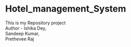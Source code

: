 # Hotel_management_System
This is my Repository project 
<br>
Author - Ishika Dey, <br>Sandeep Kumar,<br>Prethevee Raj
